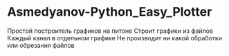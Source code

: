 # Asmedyanov-Python_Easy_Plotter
Простой построитель графиков на питоне
Строит графики из файлов
Каждый канал в отдельном графике
Не производит ни какой обработки или обрезания файлов
